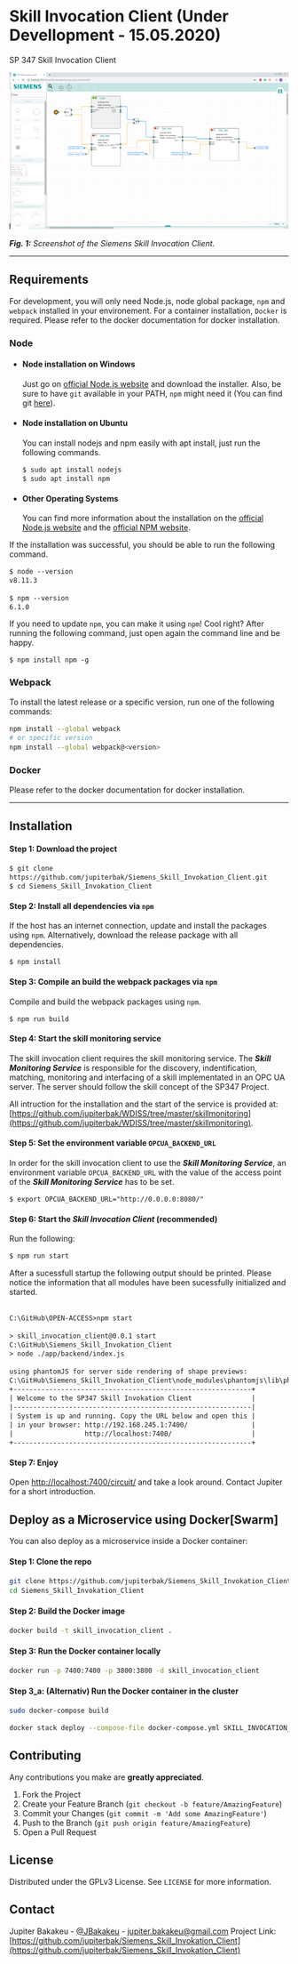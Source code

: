 # Skill Invocation Client (Under Devellopment - 15.05.2020)

SP 347 Skill Invocation Client


[![](app\frontend\circuit\images\Screenshot_Skill_Invocation_Client.PNG)](http://www.youtube.com/watch?v=AX0XKIXNPGM "Skill Invocation Client")


***Fig. 1:*** *Screenshot of the Siemens Skill Invocation Client.* 

---
## Requirements

For development, you will only need Node.js, node global package, `npm` and `webpack` installed in your environement.
For a container installation, `Docker` is required. Please refer to the docker documentation for docker installation.

### Node
- #### Node installation on Windows

  Just go on [official Node.js website](https://nodejs.org/) and download the installer.
Also, be sure to have `git` available in your PATH, `npm` might need it (You can find git [here](https://git-scm.com/)).

- #### Node installation on Ubuntu

  You can install nodejs and npm easily with apt install, just run the following commands.

      $ sudo apt install nodejs
      $ sudo apt install npm

- #### Other Operating Systems
  You can find more information about the installation on the [official Node.js website](https://nodejs.org/) and the [official NPM website](https://npmjs.org/).

If the installation was successful, you should be able to run the following command.

    $ node --version
    v8.11.3

    $ npm --version
    6.1.0

If you need to update `npm`, you can make it using `npm`! Cool right? After running the following command, just open again the command line and be happy.

    $ npm install npm -g

### Webpack
To install the latest release or a specific version, run one of the following commands:

```bash
npm install --global webpack
# or specific version
npm install --global webpack@<version>
```

### Docker
Please refer to the docker documentation for docker installation.

---
## Installation

#### Step 1: Download the project

    $ git clone https://github.com/jupiterbak/Siemens_Skill_Invokation_Client.git
    $ cd Siemens_Skill_Invokation_Client

#### Step 2: Install all  dependencies via `npm`
If the host has an internet connection, update and install the packages using `npm`. Alternatively, download the release package with all dependencies.

```
$ npm install
```

#### Step 3: Compile an build the webpack packages via `npm`
Compile and build the webpack packages using `npm`. 

```
$ npm run build
```

#### Step 4: Start the skill monitoring service
The skill invocation client requires the skill monitoring service. The ***Skill Monitoring Service*** is responsible for the discovery, indentification, matching, monitoring and interfacing of a skill implementated in an OPC UA server. The server should follow the skill concept of the SP347 Project.

All intruction for the installation and the start of the service is provided at: [https://github.com/jupiterbak/WDISS/tree/master/skillmonitoring](https://github.com/jupiterbak/WDISS/tree/master/skillmonitoring). 

#### Step 5: Set the environment variable `OPCUA_BACKEND_URL`

In order for the skill invocation client to use the  ***Skill Monitoring Service***, an environment variable  `OPCUA_BACKEND_URL` with the value of the access point of the ***Skill Monitoring Service*** has to be set.

```
$ export OPCUA_BACKEND_URL="http://0.0.0.0:8080/" 
```
#### Step 6: Start the ***Skill Invocation Client*** (recommended)

Run the following:

```bash
$ npm run start
```
After a sucessfull startup the following output should be printed. Please notice the information that all modules have been sucessfully initialized and started.

```console

C:\GitHub\OPEN-ACCESS>npm start

> skill_invocation_client@0.0.1 start C:\GitHub\Siemens_Skill_Invokation_Client
> node ./app/backend/index.js

using phantomJS for server side rendering of shape previews: C:\GitHub\Siemens_Skill_Invokation_Client\node_modules\phantomjs\lib\phantom\bin\phantomjs.exe
+------------------------------------------------------------+
| Welcome to the SP347 Skill Invokation Client               |
|------------------------------------------------------------|
| System is up and running. Copy the URL below and open this |
| in your browser: http://192.168.245.1:7400/                |
|                  http://localhost:7400/                    |
+------------------------------------------------------------+

```

#### Step 7: Enjoy

Open [http://localhost:7400/circuit/](http://localhost:7400/circuit/) and take a look around. Contact Jupiter for a short introduction.

<!-- DOCKER INSTALLATION -->
## Deploy as a Microservice using Docker[Swarm]

You can also deploy as a microservice inside a Docker container:

#### Step 1: Clone the repo

```bash
git clone https://github.com/jupiterbak/Siemens_Skill_Invokation_Client.git
cd Siemens_Skill_Invokation_Client
```

#### Step 2: Build the Docker image

```bash
docker build -t skill_invocation_client .
```

#### Step 3: Run the Docker container locally

```bash
docker run -p 7400:7400 -p 3800:3800 -d skill_invocation_client
```

#### Step 3_a: (Alternativ) Run the Docker container in the cluster

```bash
sudo docker-compose build
```

```bash
docker stack deploy --compose-file docker-compose.yml SKILL_INVOCATION_CLIENT_STACK
```

<!-- CONTRIBUTING -->
## Contributing

Any contributions you make are **greatly appreciated**.

1. Fork the Project
2. Create your Feature Branch (`git checkout -b feature/AmazingFeature`)
3. Commit your Changes (`git commit -m 'Add some AmazingFeature'`)
4. Push to the Branch (`git push origin feature/AmazingFeature`)
5. Open a Pull Request

<!-- LICENSE -->
## License

Distributed under the GPLv3 License. See `LICENSE` for more information.

<!-- CONTACT -->
## Contact

Jupiter Bakakeu - [@JBakakeu](https://twitter.com/JBakakeu) - jupiter.bakakeu@gmail.com
Project Link: [https://github.com/jupiterbak/Siemens_Skill_Invokation_Client](https://github.com/jupiterbak/Siemens_Skill_Invokation_Client)
